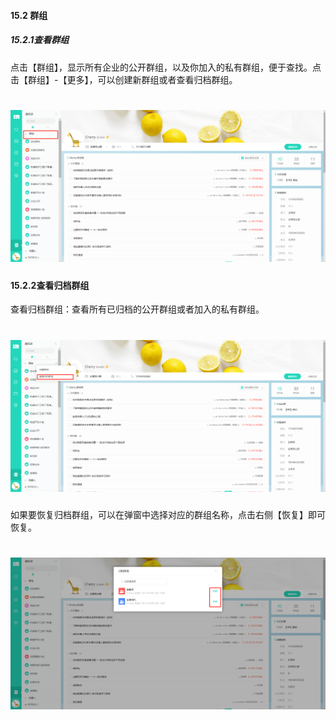 #### 15.2 群组

##### 15.2.1查看群组

点击【群组】，显示所有企业的公开群组，以及你加入的私有群组，便于查找。点击【群组】-【更多】，可以创建新群组或者查看归档群组。 

# ![](/assets/15.2群组.png)

#### 15.2.2查看归档群组

查看归档群组：查看所有已归档的公开群组或者加入的私有群组。

# ![](/assets/15.2群组2.png)

如果要恢复归档群组，可以在弹窗中选择对应的群组名称，点击右侧【恢复】即可恢复。

# ![](/assets/15.2群组3.png)